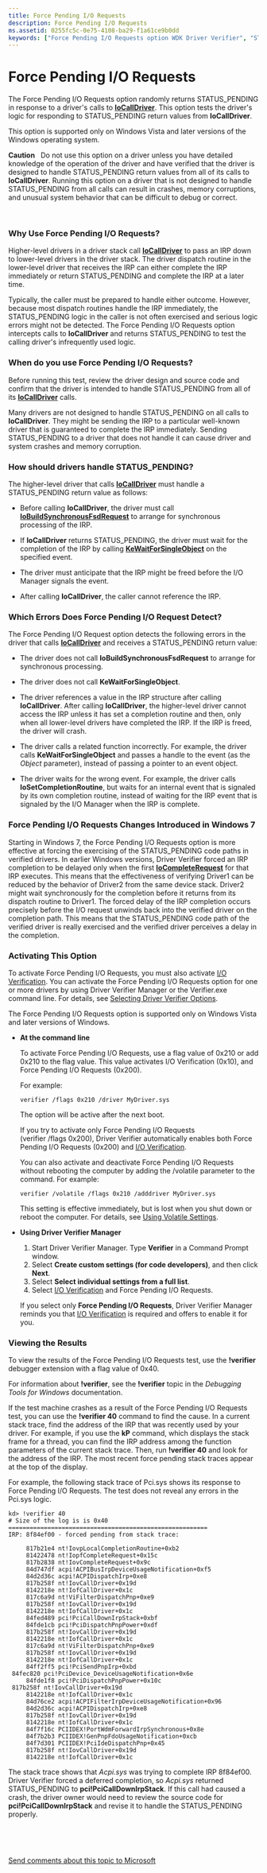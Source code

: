 ```yaml
---
title: Force Pending I/O Requests
description: Force Pending I/O Requests
ms.assetid: 0255fc5c-0e75-4108-ba29-f1a61ce9b0dd
keywords: ["Force Pending I/O Requests option WDK Driver Verifier", "STATUS_PENDING WDK Driver Verifier"]
---
```


# Force Pending I/O Requests


The Force Pending I/O Requests option randomly returns STATUS\_PENDING in response to a driver's calls to [**IoCallDriver**](https://msdn.microsoft.com/library/windows/hardware/ff548336). This option tests the driver's logic for responding to STATUS\_PENDING return values from **IoCallDriver**.

This option is supported only on Windows Vista and later versions of the Windows operating system.

**Caution**   Do not use this option on a driver unless you have detailed knowledge of the operation of the driver and have verified that the driver is designed to handle STATUS\_PENDING return values from all of its calls to **IoCallDriver**. Running this option on a driver that is not designed to handle STATUS\_PENDING from all calls can result in crashes, memory corruptions, and unusual system behavior that can be difficult to debug or correct.

 

### <span id="why_use_force_pending_i_o_requests_"></span><span id="WHY_USE_FORCE_PENDING_I_O_REQUESTS_"></span>Why Use Force Pending I/O Requests?

Higher-level drivers in a driver stack call [**IoCallDriver**](https://msdn.microsoft.com/library/windows/hardware/ff548336) to pass an IRP down to lower-level drivers in the driver stack. The driver dispatch routine in the lower-level driver that receives the IRP can either complete the IRP immediately or return STATUS\_PENDING and complete the IRP at a later time.

Typically, the caller must be prepared to handle either outcome. However, because most dispatch routines handle the IRP immediately, the STATUS\_PENDING logic in the caller is not often exercised and serious logic errors might not be detected. The Force Pending I/O Requests option intercepts calls to **IoCallDriver** and returns STATUS\_PENDING to test the calling driver's infrequently used logic.

### <span id="when_do_you_use_force_pending_i_o_requests_"></span><span id="WHEN_DO_YOU_USE_FORCE_PENDING_I_O_REQUESTS_"></span>When do you use Force Pending I/O Requests?

Before running this test, review the driver design and source code and confirm that the driver is intended to handle STATUS\_PENDING from all of its [**IoCallDriver**](https://msdn.microsoft.com/library/windows/hardware/ff548336) calls.

Many drivers are not designed to handle STATUS\_PENDING on all calls to **IoCallDriver**. They might be sending the IRP to a particular well-known driver that is guaranteed to complete the IRP immediately. Sending STATUS\_PENDING to a driver that does not handle it can cause driver and system crashes and memory corruption.

### <span id="how_should_drivers_handle_status_pending_"></span><span id="HOW_SHOULD_DRIVERS_HANDLE_STATUS_PENDING_"></span>How should drivers handle STATUS\_PENDING?

The higher-level driver that calls [**IoCallDriver**](https://msdn.microsoft.com/library/windows/hardware/ff548336) must handle a STATUS\_PENDING return value as follows:

-   Before calling **IoCallDriver**, the driver must call [**IoBuildSynchronousFsdRequest**](https://msdn.microsoft.com/library/windows/hardware/ff548330) to arrange for synchronous processing of the IRP.

-   If **IoCallDriver** returns STATUS\_PENDING, the driver must wait for the completion of the IRP by calling [**KeWaitForSingleObject**](https://msdn.microsoft.com/library/windows/hardware/ff553350) on the specified event.

-   The driver must anticipate that the IRP might be freed before the I/O Manager signals the event.

-   After calling **IoCallDriver**, the caller cannot reference the IRP.

### <span id="which_errors_does_force_pending_i_o_request_detect_"></span><span id="WHICH_ERRORS_DOES_FORCE_PENDING_I_O_REQUEST_DETECT_"></span>Which Errors Does Force Pending I/O Request Detect?

The Force Pending I/O Request option detects the following errors in the driver that calls [**IoCallDriver**](https://msdn.microsoft.com/library/windows/hardware/ff548336) and receives a STATUS\_PENDING return value:

-   The driver does not call **IoBuildSynchronousFsdRequest** to arrange for synchronous processing.

-   The driver does not call **KeWaitForSingleObject**.

-   The driver references a value in the IRP structure after calling **IoCallDriver**. After calling **IoCallDriver**, the higher-level driver cannot access the IRP unless it has set a completion routine and then, only when all lower-level drivers have completed the IRP. If the IRP is freed, the driver will crash.

-   The driver calls a related function incorrectly. For example, the driver calls **KeWaitForSingleObject** and passes a handle to the event (as the *Object* parameter), instead of passing a pointer to an event object.

-   The driver waits for the wrong event. For example, the driver calls **IoSetCompletionRoutine**, but waits for an internal event that is signaled by its own completion routine, instead of waiting for the IRP event that is signaled by the I/O Manager when the IRP is complete.

### <span id="Force_Pending_I_O_Requests_Changes_Introduced_in_Windows_7"></span><span id="force_pending_i_o_requests_changes_introduced_in_windows_7"></span><span id="FORCE_PENDING_I_O_REQUESTS_CHANGES_INTRODUCED_IN_WINDOWS_7"></span>Force Pending I/O Requests Changes Introduced in Windows 7

Starting in Windows 7, the Force Pending I/O Requests option is more effective at forcing the exercising of the STATUS\_PENDING code paths in verified drivers. In earlier Windows versions, Driver Verifier forced an IRP completion to be delayed only when the first [**IoCompleteRequest**](https://msdn.microsoft.com/library/windows/hardware/ff548343) for that IRP executes. This means that the effectiveness of verifying Driver1 can be reduced by the behavior of Driver2 from the same device stack. Driver2 might wait synchronously for the completion before it returns from its dispatch routine to Driver1. The forced delay of the IRP completion occurs precisely before the I/O request unwinds back into the verified driver on the completion path. This means that the STATUS\_PENDING code path of the verified driver is really exercised and the verified driver perceives a delay in the completion.

### <span id="activating_this_option"></span><span id="ACTIVATING_THIS_OPTION"></span>Activating This Option

To activate Force Pending I/O Requests, you must also activate [I/O Verification](i-o-verification.md). You can activate the Force Pending I/O Requests option for one or more drivers by using Driver Verifier Manager or the Verifier.exe command line. For details, see [Selecting Driver Verifier Options](selecting-driver-verifier-options.md).

The Force Pending I/O Requests option is supported only on Windows Vista and later versions of Windows.

-   **At the command line**

    To activate Force Pending I/O Requests, use a flag value of 0x210 or add 0x210 to the flag value. This value activates I/O Verification (0x10), and Force Pending I/O Requests (0x200).

    For example:

    ```
    verifier /flags 0x210 /driver MyDriver.sys
    ```

    The option will be active after the next boot.

    If you try to activate only Force Pending I/O Requests (verifier /flags 0x200), Driver Verifier automatically enables both Force Pending I/O Requests (0x200) and [I/O Verification](i-o-verification.md).

    You can also activate and deactivate Force Pending I/O Requests without rebooting the computer by adding the /volatile parameter to the command. For example:

    ```
    verifier /volatile /flags 0x210 /adddriver MyDriver.sys
    ```

    This setting is effective immediately, but is lost when you shut down or reboot the computer. For details, see [Using Volatile Settings](using-volatile-settings.md).

-   **Using Driver Verifier Manager**

    1.  Start Driver Verifier Manager. Type **Verifier** in a Command Prompt window.
    2.  Select **Create custom settings (for code developers)**, and then click **Next**.
    3.  Select **Select individual settings from a full list**.
    4.  Select [I/O Verification](i-o-verification.md) and Force Pending I/O Requests.

    If you select only **Force Pending I/O Requests**, Driver Verifier Manager reminds you that [I/O Verification](i-o-verification.md) is required and offers to enable it for you.

### <span id="viewing_the_results"></span><span id="VIEWING_THE_RESULTS"></span>Viewing the Results

To view the results of the Force Pending I/O Requests test, use the **!verifier** debugger extension with a flag value of 0x40.

For information about **!verifier**, see the **!verifier** topic in the *Debugging Tools for Windows* documentation.

If the test machine crashes as a result of the Force Pending I/O Requests test, you can use the **!verifier 40** command to find the cause. In a current stack trace, find the address of the IRP that was recently used by your driver. For example, if you use the **kP** command, which displays the stack frame for a thread, you can find the IRP address among the function parameters of the current stack trace. Then, run **!verifier 40** and look for the address of the IRP. The most recent force pending stack traces appear at the top of the display.

For example, the following stack trace of Pci.sys shows its response to Force Pending I/O Requests. The test does not reveal any errors in the Pci.sys logic.

```
kd> !verifier 40
# Size of the log is is 0x40
========================================================
IRP: 8f84ef00 - forced pending from stack trace:

     817b21e4 nt!IovpLocalCompletionRoutine+0xb2
     81422478 nt!IopfCompleteRequest+0x15c
     817b2838 nt!IovCompleteRequest+0x9c
     84d747df acpi!ACPIBusIrpDeviceUsageNotification+0xf5
     84d2d36c acpi!ACPIDispatchIrp+0xe8
     817b258f nt!IovCallDriver+0x19d
     8142218e nt!IofCallDriver+0x1c
     817c6a9d nt!ViFilterDispatchPnp+0xe9
     817b258f nt!IovCallDriver+0x19d
     8142218e nt!IofCallDriver+0x1c
     84fed489 pci!PciCallDownIrpStack+0xbf
     84fde1cb pci!PciDispatchPnpPower+0xdf
     817b258f nt!IovCallDriver+0x19d
     8142218e nt!IofCallDriver+0x1c
     817c6a9d nt!ViFilterDispatchPnp+0xe9
     817b258f nt!IovCallDriver+0x19d
     8142218e nt!IofCallDriver+0x1c
     84ff2ff5 pci!PciSendPnpIrp+0xbd
 84fec820 pci!PciDevice_DeviceUsageNotification+0x6e
     84fde1f8 pci!PciDispatchPnpPower+0x10c
 817b258f nt!IovCallDriver+0x19d
     8142218e nt!IofCallDriver+0x1c
     84d76ce2 acpi!ACPIFilterIrpDeviceUsageNotification+0x96
     84d2d36c acpi!ACPIDispatchIrp+0xe8
     817b258f nt!IovCallDriver+0x19d
     8142218e nt!IofCallDriver+0x1c
     84f7f16c PCIIDEX!PortWdmForwardIrpSynchronous+0x8e
     84f7b2b3 PCIIDEX!GenPnpFdoUsageNotification+0xcb
     84f7d301 PCIIDEX!PciIdeDispatchPnp+0x45
     817b258f nt!IovCallDriver+0x19d
     8142218e nt!IofCallDriver+0x1c
```

The stack trace shows that *Acpi.sys* was trying to complete IRP 8f84ef00. Driver Verifier forced a deferred completion, so *Acpi.sys* returned STATUS\_PENDING to **pci!PciCallDownIrpStack**. If this call had caused a crash, the driver owner would need to review the source code for **pci!PciCallDownIrpStack** and revise it to handle the STATUS\_PENDING properly.

 

 

[Send comments about this topic to Microsoft](mailto:wsddocfb@microsoft.com?subject=Documentation%20feedback%20[devtest\devtest]:%20Force%20Pending%20I/O%20Requests%20%20RELEASE:%20%2811/17/2016%29&body=%0A%0APRIVACY%20STATEMENT%0A%0AWe%20use%20your%20feedback%20to%20improve%20the%20documentation.%20We%20don't%20use%20your%20email%20address%20for%20any%20other%20purpose,%20and%20we'll%20remove%20your%20email%20address%20from%20our%20system%20after%20the%20issue%20that%20you're%20reporting%20is%20fixed.%20While%20we're%20working%20to%20fix%20this%20issue,%20we%20might%20send%20you%20an%20email%20message%20to%20ask%20for%20more%20info.%20Later,%20we%20might%20also%20send%20you%20an%20email%20message%20to%20let%20you%20know%20that%20we've%20addressed%20your%20feedback.%0A%0AFor%20more%20info%20about%20Microsoft's%20privacy%20policy,%20see%20http://privacy.microsoft.com/default.aspx. "Send comments about this topic to Microsoft")




